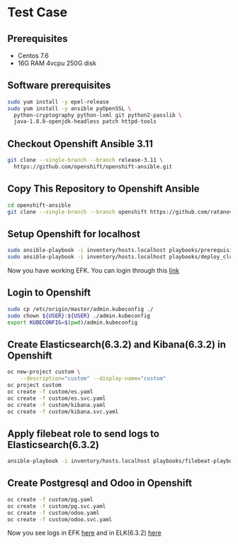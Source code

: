 # Test Case
## Prerequisites
- Centos 7.6
- 16G RAM 4vcpu 250G disk
## Software prerequisites
```bash
sudo yum install -y epel-release
sudo yum install -y ansible pyOpenSSL \
  python-cryptography python-lxml git python2-passlib \
  java-1.8.0-openjdk-headless patch httpd-tools
```
## Checkout Openshift Ansible 3.11
```bash
git clone --single-branch --branch release-3.11 \
  https://github.com/openshift/openshift-ansible.git
```
## Copy This Repository to Openshift Ansible
```bash
cd openshift-ansible
git clone --single-branch --branch openshift https://github.com/ratanovvv/testcases.git .
```
## Setup Openshift for localhost
```bash
sudo ansible-playbook -i inventory/hosts.localhost playbooks/prerequisites.yml
sudo ansible-playbook -i inventory/hosts.localhost playbooks/deploy_cluster.yml
```
Now you have working EFK. You can login through this [link](https://kibana.router.default.svc.cluster.local)
## Login to Openshift
```bash
sudo cp /etc/origin/master/admin.kubeconfig ./
sudo chown ${USER}:${USER} ./admin.kubeconfig
export KUBECONFIG=$(pwd)/admin.kubeconfig
```
## Create Elasticsearch(6.3.2) and Kibana(6.3.2) in Openshift
```bash
oc new-project custom \
    --description="custom" --display-name="custom"
oc project custom
oc create -f custom/es.yaml
oc create -f custom/es.svc.yaml
oc create -f custom/kibana.yaml
oc create -f custom/kibana.svc.yaml
```
## Apply filebeat role to send logs to Elasticsearch(6.3.2)
```bash
ansible-playbook -i inventory/hosts.localhost playbooks/filebeat-playbook.yml -b --extra-vars "elasticsearch_url=es-custom.router.default.svc.cluster.local:80"
```
## Create Postgresql and Odoo in Openshift
```bash
oc create -f custom/pg.yaml
oc create -f custom/pg.svc.yaml
oc create -f custom/odoo.yaml
oc create -f custom/odoo.svc.yaml
```
Now you see logs in EFK [here](https://kibana.router.default.svc.cluster.local) and in ELK(6.3.2) [here](http://kibana-custom.router.default.svc.cluster.local)
